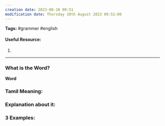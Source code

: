 ```yaml
---
creation date: 2023-08-10 09:51
modification date: Thursday 10th August 2023 09:51:00
---
```


**Tags:** #grammer #english 

#### Useful Resource:
1. []()

--------------------------------------

### What is the Word?

**Word**


### Tamil Meaning:



### Explanation about it:


### 3 Examples:





